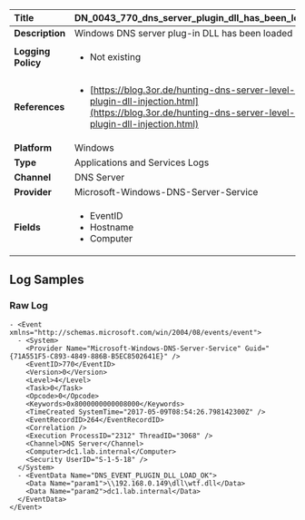 | Title              | DN_0043_770_dns_server_plugin_dll_has_been_loaded       |
|:-------------------|:------------------|
| **Description**    | Windows DNS server plug-in DLL has been loaded |
| **Logging Policy** | <ul><li> Not existing </li></ul> |
| **References**     | <ul><li>[https://blog.3or.de/hunting-dns-server-level-plugin-dll-injection.html](https://blog.3or.de/hunting-dns-server-level-plugin-dll-injection.html)</li></ul> |
| **Platform**       | Windows    |
| **Type**           | Applications and Services Logs        |
| **Channel**        | DNS Server     |
| **Provider**       | Microsoft-Windows-DNS-Server-Service    |
| **Fields**         | <ul><li>EventID</li><li>Hostname</li><li>Computer</li></ul> |


## Log Samples

### Raw Log

```
- <Event xmlns="http://schemas.microsoft.com/win/2004/08/events/event">
  - <System>
    <Provider Name="Microsoft-Windows-DNS-Server-Service" Guid="{71A551F5-C893-4849-886B-B5EC8502641E}" /> 
    <EventID>770</EventID> 
    <Version>0</Version> 
    <Level>4</Level> 
    <Task>0</Task> 
    <Opcode>0</Opcode> 
    <Keywords>0x8000000000008000</Keywords> 
    <TimeCreated SystemTime="2017-05-09T08:54:26.798142300Z" /> 
    <EventRecordID>264</EventRecordID> 
    <Correlation /> 
    <Execution ProcessID="2312" ThreadID="3068" /> 
    <Channel>DNS Server</Channel> 
    <Computer>dc1.lab.internal</Computer> 
    <Security UserID="S-1-5-18" /> 
  </System>
  - <EventData Name="DNS_EVENT_PLUGIN_DLL_LOAD_OK">
    <Data Name="param1">\\192.168.0.149\dll\wtf.dll</Data> 
    <Data Name="param2">dc1.lab.internal</Data> 
  </EventData>
</Event>

```




